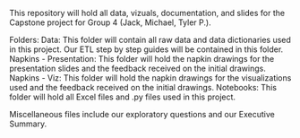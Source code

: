 This repository will hold all data, vizuals, documentation, and slides for the Capstone project for Group 4 (Jack, Michael, Tyler P.). 

Folders:
  Data: This folder will contain all raw data and data dictionaries used in this project. Our ETL step by step guides will be contained in this folder. 
  Napkins - Presentation: This folder will hold the napkin drawings for the presentation slides and the feedback received on the initial drawings. 
  Napkins - Viz: This folder will hold the napkin drawings for the visualizations used and the feedback received on the initial drawings.
  Notebooks: This folder will hold all Excel files and .py files used in this project. 
  
Miscellaneous files include our exploratory questions and our Executive Summary. 
